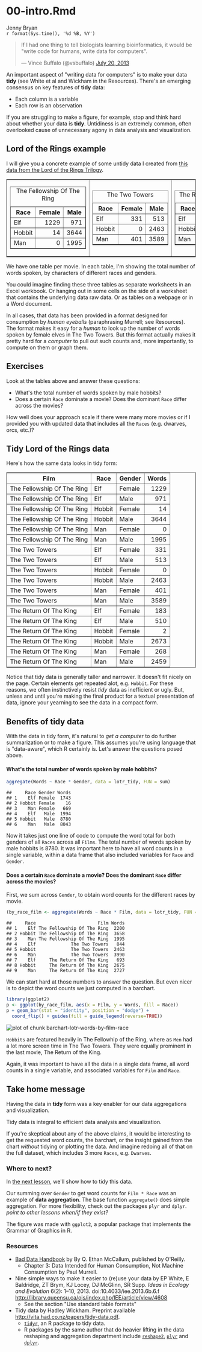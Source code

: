 # 00-intro.Rmd
Jenny Bryan  
`r format(Sys.time(), '%d %B, %Y')`  

<blockquote class="twitter-tweet" lang="en"><p>If I had one thing to tell biologists learning bioinformatics, it would be &quot;write code for humans, write data for computers&quot;.</p>&mdash; Vince Buffalo (@vsbuffalo) <a href="https://twitter.com/vsbuffalo/statuses/358699162679787521">July 20, 2013</a></blockquote>

An important aspect of "writing data for computers" is to make your data __tidy__ (see White et al and Wickham in the Resources). There's an emerging consensus on key features of __tidy__ data:

  * Each column is a variable
  * Each row is an observation

If you are struggling to make a figure, for example, stop and think hard about whether your data is __tidy__. Untidiness is an extremely common, often overlooked cause of unnecessary agony in data analysis and visualization.

## Lord of the Rings example

I will give you a concrete example of some untidy data I created from [this data from the Lord of the Rings Trilogy](https://github.com/jennybc/lotr).




<table border = 1>
<tr>
<td>
<!-- html table generated in R 3.1.0 by xtable 1.7-3 package -->
<!-- Fri Aug  1 15:18:32 2014 -->
<TABLE border=1>
<CAPTION ALIGN="top"> The Fellowship Of The Ring </CAPTION>
<TR> <TH> Race </TH> <TH> Female </TH> <TH> Male </TH>  </TR>
  <TR> <TD> Elf </TD> <TD align="right"> 1229 </TD> <TD align="right"> 971 </TD> </TR>
  <TR> <TD> Hobbit </TD> <TD align="right"> 14 </TD> <TD align="right"> 3644 </TD> </TR>
  <TR> <TD> Man </TD> <TD align="right"> 0 </TD> <TD align="right"> 1995 </TD> </TR>
   </TABLE>
</td>
<td>
<!-- html table generated in R 3.1.0 by xtable 1.7-3 package -->
<!-- Fri Aug  1 15:18:32 2014 -->
<TABLE border=1>
<CAPTION ALIGN="top"> The Two Towers </CAPTION>
<TR> <TH> Race </TH> <TH> Female </TH> <TH> Male </TH>  </TR>
  <TR> <TD> Elf </TD> <TD align="right"> 331 </TD> <TD align="right"> 513 </TD> </TR>
  <TR> <TD> Hobbit </TD> <TD align="right"> 0 </TD> <TD align="right"> 2463 </TD> </TR>
  <TR> <TD> Man </TD> <TD align="right"> 401 </TD> <TD align="right"> 3589 </TD> </TR>
   </TABLE>
</td>
<td>
<!-- html table generated in R 3.1.0 by xtable 1.7-3 package -->
<!-- Fri Aug  1 15:18:32 2014 -->
<TABLE border=1>
<CAPTION ALIGN="top"> The Return Of The King </CAPTION>
<TR> <TH> Race </TH> <TH> Female </TH> <TH> Male </TH>  </TR>
  <TR> <TD> Elf </TD> <TD align="right"> 183 </TD> <TD align="right"> 510 </TD> </TR>
  <TR> <TD> Hobbit </TD> <TD align="right"> 2 </TD> <TD align="right"> 2673 </TD> </TR>
  <TR> <TD> Man </TD> <TD align="right"> 268 </TD> <TD align="right"> 2459 </TD> </TR>
   </TABLE>
</td>
</tr>
</table>

We have one table per movie. In each table, I'm showing the total number of words spoken, by characters of different races and genders.

You could imagine finding these three tables as separate worksheets in an Excel workbook. Or hanging out in some cells on the side of a worksheet that contains the underlying data raw data. Or as tables on a webpage or in a Word document.

In all cases, that data has been provided in a format designed for consumption by *human eyeballs* (paraphrasing Murrell; see Resources). The format makes it easy for a *human* to look up the number of words spoken by female elves in The Two Towers. But this format actually makes it pretty hard for a *computer* to pull out such counts and, more importantly, to compute on them or graph them.

## Exercises

Look at the tables above and answer these questions:

  * What's the total number of words spoken by male hobbits?
  * Does a certain `Race` dominate a movie? Does the dominant `Race` differ across the movies?
  
How well does your approach scale if there were many more movies or if I provided you with updated data that includes all the `Races` (e.g. dwarves, orcs, etc.)?

## Tidy Lord of the Rings data

Here's how the same data looks in tidy form:

<!-- html table generated in R 3.1.0 by xtable 1.7-3 package -->
<!-- Fri Aug  1 15:18:32 2014 -->
<TABLE border=1>
<TR> <TH> Film </TH> <TH> Race </TH> <TH> Gender </TH> <TH> Words </TH>  </TR>
  <TR> <TD> The Fellowship Of The Ring </TD> <TD> Elf </TD> <TD> Female </TD> <TD align="right"> 1229 </TD> </TR>
  <TR> <TD> The Fellowship Of The Ring </TD> <TD> Elf </TD> <TD> Male </TD> <TD align="right"> 971 </TD> </TR>
  <TR> <TD> The Fellowship Of The Ring </TD> <TD> Hobbit </TD> <TD> Female </TD> <TD align="right"> 14 </TD> </TR>
  <TR> <TD> The Fellowship Of The Ring </TD> <TD> Hobbit </TD> <TD> Male </TD> <TD align="right"> 3644 </TD> </TR>
  <TR> <TD> The Fellowship Of The Ring </TD> <TD> Man </TD> <TD> Female </TD> <TD align="right"> 0 </TD> </TR>
  <TR> <TD> The Fellowship Of The Ring </TD> <TD> Man </TD> <TD> Male </TD> <TD align="right"> 1995 </TD> </TR>
  <TR> <TD> The Two Towers </TD> <TD> Elf </TD> <TD> Female </TD> <TD align="right"> 331 </TD> </TR>
  <TR> <TD> The Two Towers </TD> <TD> Elf </TD> <TD> Male </TD> <TD align="right"> 513 </TD> </TR>
  <TR> <TD> The Two Towers </TD> <TD> Hobbit </TD> <TD> Female </TD> <TD align="right"> 0 </TD> </TR>
  <TR> <TD> The Two Towers </TD> <TD> Hobbit </TD> <TD> Male </TD> <TD align="right"> 2463 </TD> </TR>
  <TR> <TD> The Two Towers </TD> <TD> Man </TD> <TD> Female </TD> <TD align="right"> 401 </TD> </TR>
  <TR> <TD> The Two Towers </TD> <TD> Man </TD> <TD> Male </TD> <TD align="right"> 3589 </TD> </TR>
  <TR> <TD> The Return Of The King </TD> <TD> Elf </TD> <TD> Female </TD> <TD align="right"> 183 </TD> </TR>
  <TR> <TD> The Return Of The King </TD> <TD> Elf </TD> <TD> Male </TD> <TD align="right"> 510 </TD> </TR>
  <TR> <TD> The Return Of The King </TD> <TD> Hobbit </TD> <TD> Female </TD> <TD align="right"> 2 </TD> </TR>
  <TR> <TD> The Return Of The King </TD> <TD> Hobbit </TD> <TD> Male </TD> <TD align="right"> 2673 </TD> </TR>
  <TR> <TD> The Return Of The King </TD> <TD> Man </TD> <TD> Female </TD> <TD align="right"> 268 </TD> </TR>
  <TR> <TD> The Return Of The King </TD> <TD> Man </TD> <TD> Male </TD> <TD align="right"> 2459 </TD> </TR>
   </TABLE>

Notice that tidy data is generally taller and narrower. It doesn't fit nicely on the page. Certain elements get repeated alot, e.g. `Hobbit`. For these reasons, we often instinctively resist _tidy_ data as inefficient or ugly. But, unless and until you're making the final product for a textual presentation of data, ignore your yearning to see the data in a compact form.

## Benefits of tidy data

With the data in tidy form, it's natural to *get a computer* to do further summarization or to make a figure. This assumes you're using language that is "data-aware", which R certainly is. Let's answer the questions posed above.

#### What's the total number of words spoken by male hobbits?


```r
aggregate(Words ~ Race * Gender, data = lotr_tidy, FUN = sum)
```

```
##     Race Gender Words
## 1    Elf Female  1743
## 2 Hobbit Female    16
## 3    Man Female   669
## 4    Elf   Male  1994
## 5 Hobbit   Male  8780
## 6    Man   Male  8043
```

Now it takes just one line of code to compute the word total for both genders of all `Races` across all `Films`. The total number of words spoken by male hobbits is 8780. It was important here to have all word counts in a single variable, within a data frame that also included variables for `Race` and `Gender`.

#### Does a certain `Race` dominate a movie? Does the dominant `Race` differ across the movies?

First, we sum across `Gender`, to obtain word counts for the different races by movie.




```r
(by_race_film <- aggregate(Words ~ Race * Film, data = lotr_tidy, FUN = sum))
```

```
##     Race                       Film Words
## 1    Elf The Fellowship Of The Ring  2200
## 2 Hobbit The Fellowship Of The Ring  3658
## 3    Man The Fellowship Of The Ring  1995
## 4    Elf             The Two Towers   844
## 5 Hobbit             The Two Towers  2463
## 6    Man             The Two Towers  3990
## 7    Elf     The Return Of The King   693
## 8 Hobbit     The Return Of The King  2675
## 9    Man     The Return Of The King  2727
```
We can start hard at those numbers to answer the question. But even nicer is to depict the word counts we just computed in a barchart. 


```r
library(ggplot2)
p <- ggplot(by_race_film, aes(x = Film, y = Words, fill = Race))
p + geom_bar(stat = "identity", position = "dodge") +
  coord_flip() + guides(fill = guide_legend(reverse=TRUE))
```

![plot of chunk barchart-lotr-words-by-film-race](./00-intro_files/figure-html/barchart-lotr-words-by-film-race.png) 

`Hobbits` are featured heavily in The Fellowhip of the Ring, where as `Men` had a lot more screen time in The Two Towers. They were equally prominent in the last movie, The Return of the King.

Again, it was important to have all the data in a single data frame, all word counts in a single variable, and associated variables for `Film` and `Race`.

## Take home message

Having the data in __tidy__ form was a key enabler for our data aggregations and visualization.

Tidy data is integral to efficient data analysis and visualization.

If you're skeptical about any of the above claims, it would be interesting to get the requested word counts, the barchart, or the insight gained from the chart *without* tidying or plotting the data. And imagine redoing all of that on the full dataset, which includes 3 more `Races`, e.g. `Dwarves`.

### Where to next?

In [the next lesson](01-tidy.md), we'll show how to tidy this data.

Our summing over `Gender` to get word counts for `Film * Race` was an example of __data aggregation__. The base function `aggregate()` does simple aggregation. For more flexibility, check out the packages `plyr` and `dplyr`. *point to other lessons when/if they exist?*

The figure was made with `ggplot2`, a popular package that implements the Grammar of Graphics in R.

### Resources

  * [Bad Data Handbook](http://shop.oreilly.com/product/0636920024422.do) by By Q. Ethan McCallum, published by O'Reilly.
    - Chapter 3: Data Intended for Human Consumption, Not Machine Consumption by Paul Murrell.
  * Nine simple ways to make it easier to (re)use your data by EP White, E Baldridge, ZT Brym, KJ Locey, DJ McGlinn, SR Supp. *Ideas in Ecology and Evolution* 6(2): 1–10, 2013. doi:10.4033/iee.2013.6b.6.f <http://library.queensu.ca/ojs/index.php/IEE/article/view/4608>
    - See the section "Use standard table formats"
  * Tidy data by Hadley Wickham. Preprint available <http://vita.had.co.nz/papers/tidy-data.pdf>.
    - [`tidyr`](https://github.com/hadley/tidyr), an R package to tidy data.
    - R packages by the same author that do heavier lifting in the data reshaping and aggregation department include [`reshape2`](https://github.com/hadley/reshape), [`plyr`](https://github.com/hadley/plyr) and [`dplyr`](https://github.com/hadley/dplyr).
    



